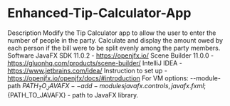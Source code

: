 # Enhanced-Tip-Calculator-App 
Description
Modify the Tip Calculator app to allow the user to enter the number of people in the party. Calculate and display the amount owed by each person if the bill were to be split evenly among the party members.
Software
JavaFX SDK 11.0.2 - https://openjfx.io/
Scene Builder 11.0.0 - https://gluonhq.com/products/scene-builder/
IntelliJ IDEA - https://www.jetbrains.com/idea/
Instruction to set up - https://openjfx.io/openjfx/docs/#introduction
For VM options: --module-path ${PATH_TO_JAVAFX} --add-modules javafx.controls,javafx.fxml ;${PATH_TO_JAVAFX} - path to JavaFX library. 

